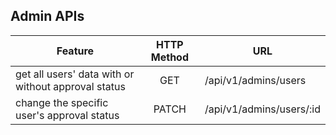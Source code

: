 ## Admin APIs
| Feature | HTTP Method | URL |
| ------- | :-----------: | --- |
| get all users' data with or without approval status | GET | /api/v1/admins/users |
| change the specific user's approval status | PATCH | /api/v1/admins/users/:id |
